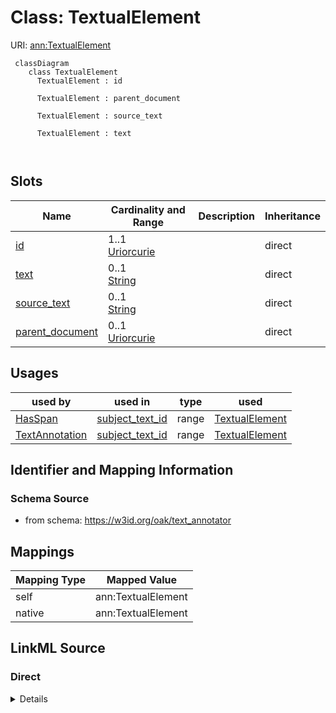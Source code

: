 # Class: TextualElement



URI: [ann:TextualElement](https://w3id.org/linkml/text_annotator/TextualElement)



```{mermaid}
 classDiagram
    class TextualElement
      TextualElement : id
        
      TextualElement : parent_document
        
      TextualElement : source_text
        
      TextualElement : text
        
      
```




<!-- no inheritance hierarchy -->


## Slots

| Name | Cardinality and Range | Description | Inheritance |
| ---  | --- | --- | --- |
| [id](id.md) | 1..1 <br/> [Uriorcurie](Uriorcurie.md) |  | direct |
| [text](text.md) | 0..1 <br/> [String](String.md) |  | direct |
| [source_text](source_text.md) | 0..1 <br/> [String](String.md) |  | direct |
| [parent_document](parent_document.md) | 0..1 <br/> [Uriorcurie](Uriorcurie.md) |  | direct |





## Usages

| used by | used in | type | used |
| ---  | --- | --- | --- |
| [HasSpan](HasSpan.md) | [subject_text_id](subject_text_id.md) | range | [TextualElement](TextualElement.md) |
| [TextAnnotation](TextAnnotation.md) | [subject_text_id](subject_text_id.md) | range | [TextualElement](TextualElement.md) |






## Identifier and Mapping Information







### Schema Source


* from schema: https://w3id.org/oak/text_annotator





## Mappings

| Mapping Type | Mapped Value |
| ---  | ---  |
| self | ann:TextualElement |
| native | ann:TextualElement |





## LinkML Source

<!-- TODO: investigate https://stackoverflow.com/questions/37606292/how-to-create-tabbed-code-blocks-in-mkdocs-or-sphinx -->

### Direct

<details>
```yaml
name: TextualElement
from_schema: https://w3id.org/oak/text_annotator
rank: 1000
attributes:
  id:
    name: id
    from_schema: https://w3id.org/oak/text_annotator
    rank: 1000
    identifier: true
    range: uriorcurie
    required: true
  text:
    name: text
    from_schema: https://w3id.org/oak/text_annotator
    rank: 1000
    range: string
  source_text:
    name: source_text
    from_schema: https://w3id.org/oak/text_annotator
    rank: 1000
    range: string
  parent_document:
    name: parent_document
    from_schema: https://w3id.org/oak/text_annotator
    rank: 1000
    range: uriorcurie

```
</details>

### Induced

<details>
```yaml
name: TextualElement
from_schema: https://w3id.org/oak/text_annotator
rank: 1000
attributes:
  id:
    name: id
    from_schema: https://w3id.org/oak/text_annotator
    rank: 1000
    identifier: true
    alias: id
    owner: TextualElement
    domain_of:
    - TextualElement
    range: uriorcurie
    required: true
  text:
    name: text
    from_schema: https://w3id.org/oak/text_annotator
    rank: 1000
    alias: text
    owner: TextualElement
    domain_of:
    - TextualElement
    range: string
  source_text:
    name: source_text
    from_schema: https://w3id.org/oak/text_annotator
    rank: 1000
    alias: source_text
    owner: TextualElement
    domain_of:
    - TextualElement
    range: string
  parent_document:
    name: parent_document
    from_schema: https://w3id.org/oak/text_annotator
    rank: 1000
    alias: parent_document
    owner: TextualElement
    domain_of:
    - TextualElement
    range: uriorcurie

```
</details>